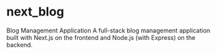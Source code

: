 # next_blog
Blog Management Application A full-stack blog management application built with Next.js on the frontend and Node.js (with Express) on the backend.
